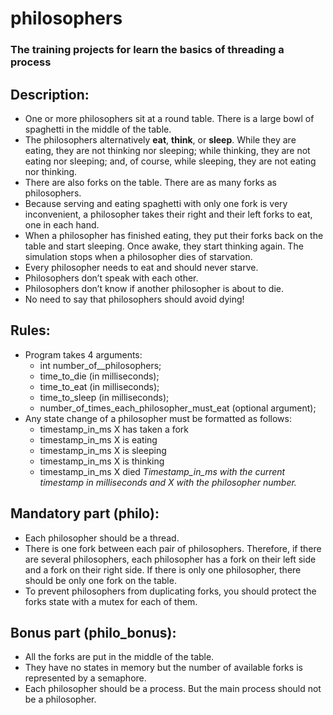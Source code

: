 # philosophers
### The training projects for learn the basics of threading a process
## Description:
* One or more philosophers sit at a round table.
There is a large bowl of spaghetti in the middle of the table.
* The philosophers alternatively **eat**, **think**, or **sleep**.
While they are eating, they are not thinking nor sleeping;
while thinking, they are not eating nor sleeping;
and, of course, while sleeping, they are not eating nor thinking.
* There are also forks on the table. There are as many forks as philosophers.
* Because serving and eating spaghetti with only one fork is very inconvenient, a
philosopher takes their right and their left forks to eat, one in each hand.
* When a philosopher has finished eating, they put their forks back on the table and
start sleeping. Once awake, they start thinking again. The simulation stops when
a philosopher dies of starvation.
* Every philosopher needs to eat and should never starve.
* Philosophers don’t speak with each other.
* Philosophers don’t know if another philosopher is about to die.
* No need to say that philosophers should avoid dying!

## Rules:
* Program takes 4 arguments:
    * int number_of__philosophers;
    *  time_to_die (in milliseconds);
    *  time_to_eat (in milliseconds);
    *  time_to_sleep (in milliseconds);
    *  number_of_times_each_philosopher_must_eat (optional argument);
*  Any state change of a philosopher must be formatted as follows:
    * timestamp_in_ms X has taken a fork
    * timestamp_in_ms X is eating
    * timestamp_in_ms X is sleeping
    * timestamp_in_ms X is thinking
    * timestamp_in_ms X died
*Timestamp_in_ms with the current timestamp in milliseconds
and X with the philosopher number.*

## Mandatory part (philo):
* Each philosopher should be a thread.
* There is one fork between each pair of philosophers. Therefore, if there are several
philosophers, each philosopher has a fork on their left side and a fork on their right
side. If there is only one philosopher, there should be only one fork on the table.
* To prevent philosophers from duplicating forks, you should protect the forks state
with a mutex for each of them.

## Bonus part (philo_bonus):
* All the forks are put in the middle of the table.
* They have no states in memory but the number of available forks is represented by
a semaphore.
* Each philosopher should be a process. But the main process should not be a
philosopher.

